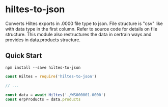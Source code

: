 # hiltes-to-json

Converts Hiltes exports in .0000 file type to json. File structure is "csv" like with data type in the first column. Refer to source code for details on file structure. This module also restructures the data in certrain ways and provides in data.products structure.

## Quick Start

```
npm install --save hiltes-to-json
```

```javascript
const Hiltes = require('hiltes-to-json')

// ...

const data = await Hiltes('./WS000001.0000')
const erpProducts = data.products
```

